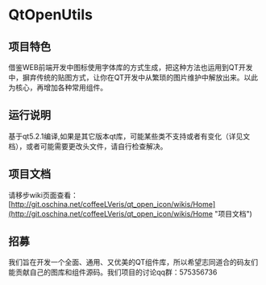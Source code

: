 # QtOpenUtils #

## 项目特色 ##
借鉴WEB前端开发中图标使用字体库的方式生成，把这种方法也运用到QT开发中，摒弃传统的贴图方式，让你在QT开发中从繁琐的图片维护中解放出来。以此为核心，再增加各种常用组件。

## 运行说明 ##
基于qt5.2.1编译,如果是其它版本qt库，可能某些类不支持或者有变化（详见文档），或者可能需要更改头文件，请自行检查解决。

## 项目文档 ##
请移步wiki页面查看：
[http://git.oschina.net/coffeeLVeris/qt_open_icon/wikis/Home](http://git.oschina.net/coffeeLVeris/qt_open_icon/wikis/Home "项目文档")

## 招募 ##
我们旨在开发一个全面、通用、又优美的QT组件库，所以希望志同道合的码友们能贡献自己的图库和组件源码。我们项目的讨论qq群：575356736